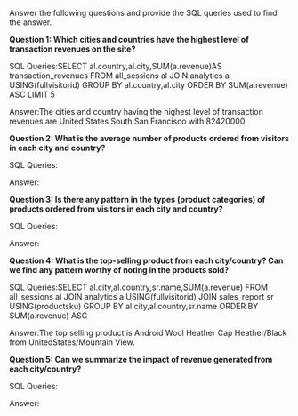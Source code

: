 Answer the following questions and provide the SQL queries used to find the answer.

    
**Question 1: Which cities and countries have the highest level of transaction revenues on the site?**


SQL Queries:SELECT al.country,al.city,SUM(a.revenue)AS transaction_revenues
            FROM all_sessions al
            JOIN analytics a USING(fullvisitorid)
            GROUP BY al.country,al.city
            ORDER BY SUM(a.revenue) ASC
            LIMIT 5



Answer:The cities and country having the highest level of transaction revenues are United States South San Francisco with 82420000




**Question 2: What is the average number of products ordered from visitors in each city and country?**


SQL Queries:



Answer:





**Question 3: Is there any pattern in the types (product categories) of products ordered from visitors in each city and country?**


SQL Queries:



Answer:





**Question 4: What is the top-selling product from each city/country? Can we find any pattern worthy of noting in the products sold?**


SQL Queries:SELECT al.city,al.country,sr.name,SUM(a.revenue)
            FROM all_sessions al
           JOIN analytics a USING(fullvisitorid)
           JOIN sales_report sr USING(productsku)
           GROUP BY al.city,al.country,sr.name
           ORDER BY SUM(a.revenue) ASC



Answer:The top selling product is Android Wool Heather Cap Heather/Black from UnitedStates/Mountain View.





**Question 5: Can we summarize the impact of revenue generated from each city/country?**

SQL Queries:



Answer:







